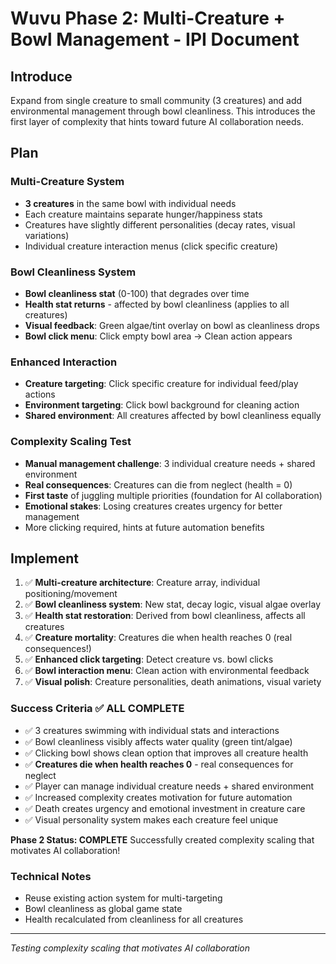 # Wuvu Phase 2: Multi-Creature + Bowl Management - IPI Document

## Introduce
Expand from single creature to small community (3 creatures) and add environmental management through bowl cleanliness. This introduces the first layer of complexity that hints toward future AI collaboration needs.

## Plan

### Multi-Creature System
- **3 creatures** in the same bowl with individual needs
- Each creature maintains separate hunger/happiness stats
- Creatures have slightly different personalities (decay rates, visual variations)
- Individual creature interaction menus (click specific creature)

### Bowl Cleanliness System
- **Bowl cleanliness stat** (0-100) that degrades over time
- **Health stat returns** - affected by bowl cleanliness (applies to all creatures)
- **Visual feedback**: Green algae/tint overlay on bowl as cleanliness drops
- **Bowl click menu**: Click empty bowl area → Clean action appears

### Enhanced Interaction
- **Creature targeting**: Click specific creature for individual feed/play actions
- **Environment targeting**: Click bowl background for cleaning action
- **Shared environment**: All creatures affected by bowl cleanliness equally

### Complexity Scaling Test
- **Manual management challenge**: 3 individual creature needs + shared environment
- **Real consequences**: Creatures can die from neglect (health = 0)
- **First taste** of juggling multiple priorities (foundation for AI collaboration)
- **Emotional stakes**: Losing creatures creates urgency for better management
- More clicking required, hints at future automation benefits

## Implement
1. ✅ **Multi-creature architecture**: Creature array, individual positioning/movement
2. ✅ **Bowl cleanliness system**: New stat, decay logic, visual algae overlay
3. ✅ **Health stat restoration**: Derived from bowl cleanliness, affects all creatures
4. ✅ **Creature mortality**: Creatures die when health reaches 0 (real consequences!)
5. ✅ **Enhanced click targeting**: Detect creature vs. bowl clicks
6. ✅ **Bowl interaction menu**: Clean action with environmental feedback
7. ✅ **Visual polish**: Creature personalities, death animations, visual variety

### Success Criteria ✅ ALL COMPLETE
- ✅ 3 creatures swimming with individual stats and interactions
- ✅ Bowl cleanliness visibly affects water quality (green tint/algae)
- ✅ Clicking bowl shows clean option that improves all creature health
- ✅ **Creatures die when health reaches 0** - real consequences for neglect
- ✅ Player can manage individual creature needs + shared environment
- ✅ Increased complexity creates motivation for future automation
- ✅ Death creates urgency and emotional investment in creature care
- ✅ Visual personality system makes each creature feel unique

**Phase 2 Status: COMPLETE**
Successfully created complexity scaling that motivates AI collaboration!

### Technical Notes
- Reuse existing action system for multi-targeting
- Bowl cleanliness as global game state
- Health recalculated from cleanliness for all creatures

---
*Testing complexity scaling that motivates AI collaboration*